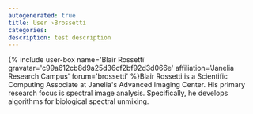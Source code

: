 ```yaml
---
autogenerated: true
title: User ›Brossetti
categories: 
description: test description
---
```


{% include user-box name='Blair Rossetti' gravatar='c99a612cb8d9a25d36cf2bf92d3d066e' affiliation='Janelia Research Campus' forum='brossetti' %}Blair Rossetti is a Scientific Computing Associate at Janelia's Advanced Imaging Center. His primary research focus is spectral image analysis. Specifically, he develops algorithms for biological spectral unmixing.
